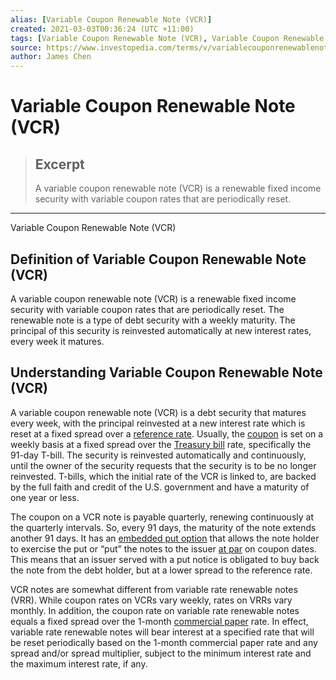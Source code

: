 ```yaml
---
alias: [Variable Coupon Renewable Note (VCR)]
created: 2021-03-03T00:36:24 (UTC +11:00)
tags: [Variable Coupon Renewable Note (VCR), Variable Coupon Renewable Note (VCR)]
source: https://www.investopedia.com/terms/v/variablecouponrenewablenote.asp
author: James Chen
---
```


# Variable Coupon Renewable Note (VCR)

> ## Excerpt
> A variable coupon renewable note (VCR) is a renewable fixed income security with variable coupon rates that are periodically reset.

---

Variable Coupon Renewable Note (VCR)
## Definition of Variable Coupon Renewable Note (VCR)

A variable coupon renewable note (VCR) is a renewable fixed income security with variable coupon rates that are periodically reset. The renewable note is a type of debt security with a weekly maturity. The principal of this security is reinvested automatically at new interest rates, every week it matures.

## Understanding Variable Coupon Renewable Note (VCR)

A variable coupon renewable note (VCR) is a debt security that matures every week, with the principal reinvested at a new interest rate which is reset at a fixed spread over a [reference rate](https://www.investopedia.com/terms/r/referencerate.asp). Usually, the [coupon](https://www.investopedia.com/terms/c/coupon.asp) is set on a weekly basis at a fixed spread over the [Treasury bill](https://www.investopedia.com/terms/t/treasurybill.asp) rate, specifically the 91-day T-bill. The security is reinvested automatically and continuously, until the owner of the security requests that the security is to be no longer reinvested. T-bills, which the initial rate of the VCR is linked to, are backed by the full faith and credit of the U.S. government and have a maturity of one year or less.

The coupon on a VCR note is payable quarterly, renewing continuously at the quarterly intervals. So, every 91 days, the maturity of the note extends another 91 days. It has an [embedded put option](https://www.investopedia.com/terms/e/embeddedoption.asp) that allows the note holder to exercise the put or “put” the notes to the issuer [at par](https://www.investopedia.com/terms/a/at-par.asp) on coupon dates. This means that an issuer served with a put notice is obligated to buy back the note from the debt holder, but at a lower spread to the reference rate.

VCR notes are somewhat different from variable rate renewable notes (VRR). While coupon rates on VCRs vary weekly, rates on VRRs vary monthly. In addition, the coupon rate on variable rate renewable notes equals a fixed spread over the 1-month [commercial paper](https://www.investopedia.com/terms/c/commercialpaper.asp) rate. In effect, variable rate renewable notes will bear interest at a specified rate that will be reset periodically based on the 1-month commercial paper rate and any spread and/or spread multiplier, subject to the minimum interest rate and the maximum interest rate, if any.
